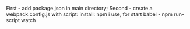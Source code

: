 First - add package.json in main directory;
Second  - create a webpack.config.js with script:
install: npm i
use, for start babel - npm run-script watch
